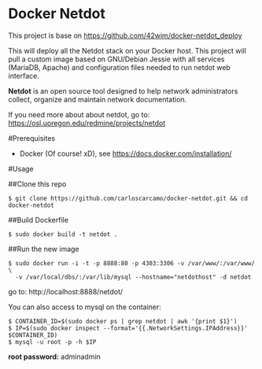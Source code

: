 Docker Netdot
=============

This project is base on https://github.com/42wim/docker-netdot_deploy

This will deploy all the Netdot stack on your Docker host. This project will pull a custom image based on GNU/Debian Jessie with all services (MariaDB, Apache) and configuration files needed to run netdot web interface.


**Netdot** is an open source tool designed to help network administrators collect, organize and maintain network documentation.

If you need more about about netdot, go to: https://osl.uoregon.edu/redmine/projects/netdot

#Prerequisites

* Docker (Of course! xD), see https://docs.docker.com/installation/

#Usage

##Clone this repo

```
$ git clone https://github.com/carloscarcamo/docker-netdot.git && cd docker-netdot
```

##Build Dockerfile

```
$ sudo docker build -t netdot .
```

##Run the new image

```
$ sudo docker run -i -t -p 8888:80 -p 4303:3306 -v /var/www/:/var/www/ \
  -v /var/local/dbs/:/var/lib/mysql --hostname="netdothost" -d netdot
```

go to: http://localhost:8888/netdot/

You can also access to mysql on the container:

```
$ CONTAINER_ID=$(sudo docker ps | grep netdot | awk '{print $1}')
$ IP=$(sudo docker inspect --format='{{.NetworkSettings.IPAddress}}' $CONTAINER_ID)
$ mysql -u root -p -h $IP
```

**root password:** adminadmin
